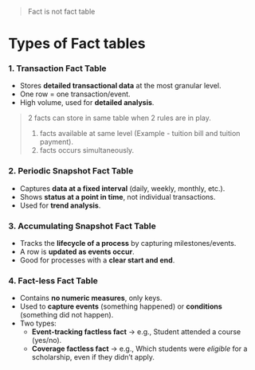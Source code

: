 > Fact is not fact table

# Types of Fact tables
### **1. Transaction Fact Table**
- Stores **detailed transactional data** at the most granular level.
- One row = one transaction/event.
- High volume, used for **detailed analysis**.

> 2 facts can store in same table when 2 rules are in play.
> 1. facts available at same level (Example - tuition bill and tuition payment).
> 2. facts occurs simultaneously. 

### **2. Periodic Snapshot Fact Table**
- Captures **data at a fixed interval** (daily, weekly, monthly, etc.).
- Shows **status at a point in time**, not individual transactions.
- Used for **trend analysis**.

### **3. Accumulating Snapshot Fact Table**
- Tracks the **lifecycle of a process** by capturing milestones/events.
- A row is **updated as events occur**.
- Good for processes with a **clear start and end**.

### **4. Fact-less Fact Table**

- Contains **no numeric measures**, only keys.
- Used to **capture events** (something happened) or **conditions** (something did not happen).
- Two types:
    - **Event-tracking factless fact** → e.g., Student attended a course (yes/no).
    - **Coverage factless fact** → e.g., Which students were _eligible_ for a scholarship, even if they didn’t apply.

